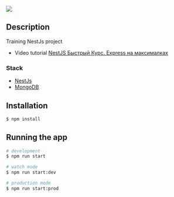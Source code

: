 ![](https://nestjs.com/img/logo_text.svg)

## Description
Training NestJs project
- Video tutorial
[NestJS Быстрый Курс. Express на максималках](https://www.youtube.com/watch?v=abdgy72csaA&t=530s)

### Stack
- [NestJs](https://nestjs.com/)
- [MongoDB](https://www.mongodb.com/)


## Installation

```bash
$ npm install
```

## Running the app

```bash
# development
$ npm run start

# watch mode
$ npm run start:dev

# production mode
$ npm run start:prod
```
